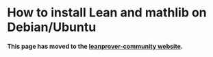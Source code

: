 # How to install Lean and mathlib on Debian/Ubuntu

**This page has moved to the
[leanprover-community website](https://leanprover-community.github.io/install/debian.html).**
